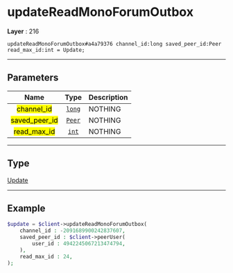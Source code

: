 # updateReadMonoForumOutbox

**Layer** : 216

```tl
updateReadMonoForumOutbox#a4a79376 channel_id:long saved_peer_id:Peer read_max_id:int = Update;
```

---

## Parameters

| Name | Type | Description |
| :---: | :---: | :--- |
| <mark>channel_id</mark> | [`long`](type/long) | NOTHING |
| <mark>saved_peer_id</mark> | [`Peer`](type/Peer) | NOTHING |
| <mark>read_max_id</mark> | [`int`](type/int) | NOTHING |

---

## Type

[Update](type/Update)

---

## Example

```php
$update = $client->updateReadMonoForumOutbox(
	channel_id : -2091689900242837607,
	saved_peer_id : $client->peerUser(
		user_id : 4942245067213474794,
	),
	read_max_id : 24,
);
```